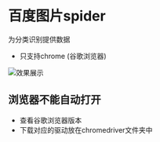 # 百度图片spider

为分类识别提供数据

- 只支持chrome (谷歌浏览器)

![效果展示](https://github.com/cw731/baidu_image_spider/readme_img/output.gif)

## 浏览器不能自动打开
- 查看谷歌浏览器版本
- 下载对应的驱动放在chromedriver文件夹中
